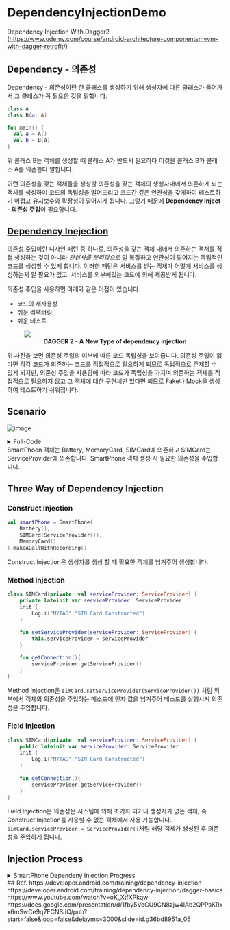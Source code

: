 # DependencyInjectionDemo
Dependency Injection With Dagger2 (https://www.udemy.com/course/android-architecture-componentsmvvm-with-dagger-retrofit/)

## Dependency - 의존성
Dependency - 의존성이란 한 클래스를 생성하기 위해 생성자에 다른 클래스가 들어가서 그 클래스가 꼭 필요한 것을 말합니다.
```kotlin
class A 
class B(a: A) 

fun main() {
  val a = A()
  val b = B(a)
}
```
위 클래스 B는 객체를 생성할 때 클래스 A가 반드시 필요하다 이것을 클래스 B가 클래스 A를 의존한다 말합니다. 

이런 의존성을 갖는 객체들을 생성할 의존성을 갖는 객체의 생성자내에서 의존하게 되는 객체를 생성하여 코드의 독립성을 떨어뜨리고 코드간 깊은 연관성을 갖게하여 테스트하기 어렵고 유지보수와 확장성이 떨어지게 됩니다. 
그렇기 때문에 **Dependency Inject - 의존성 주입**이 필요합니다.

## <a href="https://en.wikipedia.org/wiki/Dependency_injection">Dependency Inejection</a>
<a href="https://en.wikipedia.org/wiki/Dependency_injection">의존성 주입</a>이란 디자인 패턴 중 하나로, 의존성을 갖는 객체 내에서 의존하는 객처를 직접 생성하는 것이 아니라 *관심사를 분리함으로* 덜 복잡하고 연관성이 떨어지는 독립적인 코드를 생성할 수 있게 합니다. 
이러한 패턴은 서비스를 받는 객체가 어떻게 서비스를 생성하는지 알 필요가 없고, 서비스를 외부에있는 코드에 의해 제공받게 됩니다. 

의존성 주입을 사용하면 아래와 같은 이점이 있습니다. 
* 코드의 재사용성
* 쉬운 리팩터링
* 쉬운 테스트 

<figure>
<a href="https://www.youtube.com/watch?v=oK_XtfXPkqw">
<img src="https://user-images.githubusercontent.com/55622345/163950213-e18e224c-fc18-4d6f-9ec7-936fc80c4c98.png" max-width="1000px"></a>
<figcaption align = "center"><b>DAGGER 2 - A New Type of dependency injection</b></figcaption>
</figure>
위 사진을 보면 의존성 주입의 여부에 따른 코드 독립성을 보여줍니다. 의존성 주입이 없다면 각각 코드가 의존하는 코드를 직접적으로 필요하게 되므로 독립적으로 존재할 수 없게 되지만, 의존성 주입을 사용함에 따라 코드가 독립성을 가지며 의존하는 객체를 직접적으로 필요하지 않고 그 객체에 대한 구현체만 있다면 되므로 Fake나 Mock을 생성하여 테스트하기 쉬워집니다. 

## Scenario
![image](https://user-images.githubusercontent.com/55622345/158050431-a32ca0e1-8cb4-44cd-b1ed-8dbe2498b468.png)
<details>
  <summary>Full-Code</summary>
  
```kotlin
class Battery {
    init {
        Log.i("MYTAG","Battery Constructed")
    }

    fun getPower(){
        Log.i("MYTAG","Battery power is available")
    }
}

class MemoryCard {
    init {
        Log.i("MYTAG","Memory Card Constructed")
    }

    fun getSpaceAvailablity(){
        Log.i("MYTAG","Memory space available")
    }
}

class ServiceProvider {
    init {
        Log.i("MYTAG","Service Provider Constructed")
    }

    fun getServiceProvider(){
        Log.i("MYTAG","Service provider connected")
    }
}

class SIMCard(private  val serviceProvider: ServiceProvider) {
    init {
        Log.i("MYTAG","SIM Card Constructed")
    }

    fun getConnection(){
        serviceProvider.getServiceProvider()
    }
}

class SmartPhone(val battery: Battery, val simCard: SIMCard, val memoryCard: MemoryCard) {

    init {
        battery.getPower()
        simCard.getConnection()
        memoryCard.getSpaceAvailablity()
        Log.i("MYTAG", "SmartPhone Constructed")
    }

    fun makeACallWithRecording() {
        Log.i("MYTAG", "Calling.....")
    }
}

class MainActivity : AppCompatActivity() {

    override fun onCreate(savedInstanceState: Bundle?) {
        super.onCreate(savedInstanceState)
        setContentView(R.layout.activity_main)

        val smartPhone = SmartPhone(
            Battery(),
            SIMCard(ServiceProvider()),
            MemoryCard()
        )
            .makeACallWithRecording()
    }
}
```
</details>
SmartPhoen 객체는 Battery, MemoryCard, SIMCard에 의존하고
SIMCard는 ServiceProvider에 의존합니다. 
SmartPhone 객체 생성 시 필요한 의존성을 주입합니다. 

## Three Way of Dependency Injection

### Construct Injection 
```kotlin
val smartPhone = SmartPhone(
    Battery(),
    SIMCard(ServiceProvider()),
    MemoryCard()
).makeACallWithRecording()
```
Construct Injection은 생성자를 생성 할 때 필요한 객체를 넘겨주어 생성합니다. 

### Method Injection 
```kotlin 
class SIMCard(private  val serviceProvider: ServiceProvider) {
    private lateinit var serviceProvider: ServiceProvider 
    init {
        Log.i("MYTAG","SIM Card Constructed")
    }
    
    fun setServiceProvider(serviceProvider: ServiceProvider) {
        this.serviceProvider = serviceProvider
    }

    fun getConnection(){
        serviceProvider.getServiceProvider()
    }
}
```
Method Injection은 `simCard.setServiceProvider(ServiceProvider())` 처럼 외부에서 객체의 의존성을 주입하는 메소드에 인자 값을 넘겨주어 메소드를 실행시켜 의존성을 주입합니다. 

### Field Injection 
```kotlin 
class SIMCard(private  val serviceProvider: ServiceProvider) {
    public lateinit var serviceProvider: ServiceProvider 
    init {
        Log.i("MYTAG","SIM Card Constructed")
    }
    
    fun getConnection(){
        serviceProvider.getServiceProvider()
    }
}
```
Field Injection은 의존성은 시스템에 의해 초기화 되거나 생성자가 없는 객체, 즉 Construct Injection를 사용할 수 없는 객체에서 사용 가능합니다. `simCard.serviceProvider = ServiceProvider()`처럼 해당 객체가 생성된 후 의존성을 주입하게 됩니다. 



## Injection Process 
<details>
  <summary>SmartPhone Dependeny Injection Progress</summary>
<br>1. SmartPhoneApplication - smartPhoneComponent = initDagger()
<br>  android:name에 등록된 Application부터 실행, initDagger 함수 실행 
<br>2, DaggerSmartPhoneComponent.builder().memoryCardModule(MemoryCardModule(1000))
<br>  DaggerSmartPhoneComponent 인스턴스 생성(builder pattern), 
<br>3. DaggerSmartPhoneComponent - memoryCardModule : this.memoryCardModule = Preconditions.checkNotNull(memoryCardModule);
<br>  memoryCardModule 주입, memoryCardModule = null
<br>4. DaggerSmartPhoneComponent.builder().memoryCardModule().build()
<br>  SmartPhoneComponent build()
<br>5. DaggerSmartPhoneComponent - build() : new DaggerSmartPhoneComponet
<br>  Checks that the component builder field {@code requirement} has been initialized, 
<br>  new DaggerSmartPhoneComponent(memoryCardModule) 반환
<br>6. DaggerSmartPhoneComponent - DaggerSmartPhoneComponent : initialize(memoryCardModuleParam)
<br>  DaggerSmartPhoneComponent initialize
<br>7. DaggerSmartPhoneComponent - initialize() - this.sIMCardProvider = SIMCard_Factory.create(ServiceProvider_Factory.create());
<br>  ServiceProvider_Factory.create() 실행
<br>8. ServiceProvider_Factory - InstanceHolder - private static final ServiceProvider_Factory INSTANCE = new ServiceProvider_Factory();
<br>  SIMCard_Factory create, Factory Pattern으로 IINSTANCE(ServiceProvider_Factory) 생성자 반환 
<br>9. SIMCard_Factory - create :  return new SIMCard_Factory(serviceProvider);
<br>10. SIMCard_Factory - SIMCard_Factory : this.serviceProvider = serviceProvider; 
<br>  반환받은 serviceProvider 생성자를 argument로 SIMCard_Factory 생성 후 반환 
<br>11. DaggerSmartPhoneComponent - initialize() - this.providersMemoryCardProvider = MemoryCardModule_ProvidersMemoryCardFactory.create(memoryCardModuleParam);
<br>  3번에서 생성된 memoryCardModule[memorySize = 1000]로 MemoryCardModule_ProvidersMemoryCardFactory.create 호출
<br>12. DaggerSmartPhoneComponent - return new MemoryCardModule_ProvidersMemoryCardFactory(module);
<br>  MemoryCardModule_ProvidersMemoryCardFactory 생성자 실행
<br>13. MemoryCardModule_ProvidersMemoryCardFactory - MemoryCardModule_ProvidersMemoryCardFactory : this.module = module; 
<br>  module 전역변수 설정, DaggerSmartPhoneComponent의 providersMemoryCardProvider에 MemoryCardModule_ProvidersMemoryCardFactory 주입, 12번 반환
<br>14.  DaggerSmartPhoneComponent - initialize() - this.smartPhoneProvider = DoubleCheck.provider(SmartPhone_Factory.create(((Provider) NickelCadmiumBattery_Factory.create()), sIMCardProvider, providersMemoryCardProvider));
<br>  smartPhoneProvider 생성을 위해 battery 생성, battery는 NickelCadmiumBattery_Factory.create 호출
<br>15. NickelCadmiumBattery_Factory - create() : return InstanceHolder.INSTANCE;
<br>  NickelCadmiumBattery_Factory 생성자 반환
<br>16. DaggerSmartPhoneComponent - initialize() - this.smartPhoneProvider = DoubleCheck.provider(SmartPhone_Factory.create(...)
<br>  15에서 생성된 Battery, 10에서 생성된 SIMCard, 13에서 생성된 MemoryCard로 SmartPhone Factory 실행
<br>17. SmartPhone_Factory - create : return new SmartPhone_Factory(batteryProvider, simCardProvider, memoryCardProvider);
<br>  SmartPhone_Factory 클래스 내부에서 SmartPhone_Factory 객체 생성
<br>18. SmartPhone_Factory - SmartPhone_Factory : 
<br>    this.batteryProvider = batteryProvider;    
<br>    this.simCardProvider = simCardProvider;
<br>    this.memoryCardProvider = memoryCardProvider;
<br>  각 객체 전역변수에 할당 후 17번에서 객체 리턴
<br>19. MainActivity - onCreate : (application as SmartPhoneApplication).smartPhoneComponent.inject(this)
<br>  application을 SmartPhoneApplication으로 할당 후 종속성 주입 
<br>  [inject() from interface SmartPhoneComponent]
<br>20. DaggerSmartPhoneComponent - inject : injectMainActivity(mainActivity);
<br>  내부적으로 생성된 injectMainActivty 함수 실행
<br>21. DaggerSmartPhoneComponent - injectMainActivity : MainActivity_MembersInjector.injectSmartPhone(instance, smartPhoneProvider.get());
<br>  Field injection으로 생성된 MainActivity_MembersInjector에서 Provider로 smartPhone MainActivity에 인젝션 주입 함수 실행 
<br>  smartPhoneProvider.get()부터 실행됨
<br>22. SmartPhone - get : return newInstance(batteryProvider.get(), simCardProvider.get(), memoryCardProvider.get());
<br>  18번에서 생성된 전역변수로 새 SmartPhone 인스턴스 생성
<br>  batteryProvider.get(), 
<br>  simCardProvider.get(), 
<br>  memoryCardProvider.get() 순차적으로 실행
<br>23. NickelCadmiumBattery_Factory - get : return newInstance(); 
<br>  22번의 batteryProvider.get() 실행, NickelCadmiumBattery_Factory의  newInstance 함수 실행
<br>24. NickelCadmiumBattery_Factory - newInstance : return new NickelCadmiumBattery();
<br>  새 NickelCadmiumBattery 인스턴스 반환 
<br>25. SIMCard_Factory - get : return newInstance(serviceProvider.get());
<br>  22번의 simCardProvider.get() 실행,  newInstance 함수 실행
<br>26. ServiceProvider_Factory - get : return newInstance();
<br>  SIMCard는 ServiceProvider에 종속성을 가지므로 ServiceProvider의 newInstance 함수 실행
<br>27. ServiceProvider_Factory - newInstance : return new ServiceProvider();
<br>  ServiceProvider 생성자 실행 
<br>28. ServiceProvider - init : Log.i("MYTAG","Service Provider Constructed")
<br>  ServiceProvider 생성자 로그 출력 
<br>29. SIMCard_Factory - newInstance : return new SIMCard(serviceProvider);
<br>  SIMCard 생성자 실행
<br>30. SIMCard - init : Log.i("MYTAG","SIM Card Constructed")
<br>  SIMCard 생성자 로그 출력
<br>31. MemoryCardModule_ProvidersMemoryCardFactory - get : return providersMemoryCard(module);
<br>  22번의 memoryCardProvider.get() 실행, providersMemoryCard 함수 실행, module은 초기 SmartPhoneApplication이 실행 될 때 Module에서 정의된 값
<br>32. MemoryCardModule_ProvidersMemoryCardFactory - providersMemoryCard : return Preconditions.checkNotNullFromProvides(instance.providersMemoryCard());
<br>  MemoryCardModule의 providersMemoryCard실행, 
<br>33. MemoryCardModule - providersMemoryCard : Log.i("MYTAG", "Size of the memory is $memorySize"); return MemoryCard()
<br>  로그 출력 후 MemoryCard 생성자 실행 
<br>34. MemoryCard - init : Log.i("MYTAG","Memory Card Constructed")
<br>  MemoryCard 생성자 로그 출력, 33번에서 생성자 리턴.
<br>35. SmartPhone - newInstance : return new SmartPhone(battery, simCard, memoryCard);
<br>  22번의 newInstance에서 호출됨, SmartPhone 생성자 실행
<br>36. SmartPhone - init : 
<br>    Log.i("MYTAG", "SmartPhone Constructed")
<br>    battery.getPower()
<br>    simCard.getConnection()
<br>    memoryCard.getSpaceAvailablity()
<br>  SmartPhone 생성자 로그 출력. battery, simCard, memoryCard 각각의 함수 실행
<br>37. MainActivity_MembersInjector - injectSmartPhone : instance.smartPhone = smartPhone;
<br>  21번의 injectSmartPhone 함수 실행, MainActivity의 전역변수 smartPhone에 생성된 smartPhone 주입
<br>38. DaggerSmartPhoneComponent - injectMainActivity : return instance;
<br>  주입된 instance 반환
<br>39 MainActivity - onCreate : smartPhone.makeACallWithRecording()
<br>  makeACallWithRecording 함수 실행, 
<br>40. SmartPhone - makeACallWithRecording : Log.i("MYTAG", "Calling.....")
<br>  함수 로그 출력(onCreate에서 smartPhone 객체가 생성됨을 알림)
</details>  
## Ref. 
https://developer.android.com/training/dependency-injection
https://developer.android.com/training/dependency-injection/dagger-basics  <br>
https://www.youtube.com/watch?v=oK_XtfXPkqw  <br>
https://docs.google.com/presentation/d/1fby5VeGU9CN8zjw4lAb2QPPsKRxx6mSwCe9q7ECNSJQ/pub?start=false&loop=false&delayms=3000&slide=id.g36bd8951a_05  <br>
